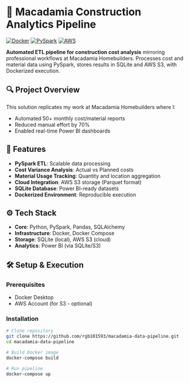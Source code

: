 # 🥭 Macadamia Construction Analytics Pipeline

[![Docker](https://img.shields.io/badge/Docker-2CA5E0?style=flat&logo=docker&logoColor=white)](https://www.docker.com/)
[![PySpark](https://img.shields.io/badge/PySpark-E25A1C?style=flat&logo=apachespark&logoColor=white)](https://spark.apache.org/)
[![AWS](https://img.shields.io/badge/AWS-%23FF9900.svg?style=flat&logo=amazon-aws&logoColor=white)](https://aws.amazon.com/)

**Automated ETL pipeline for construction cost analysis** mirroring professional workflows at Macadamia Homebuilders. Processes cost and material data using PySpark, stores results in SQLite and AWS S3, with Dockerized execution.

## 🔍 Project Overview
This solution replicates my work at Macadamia Homebuilders where I:
- Automated 50+ monthly cost/material reports
- Reduced manual effort by 70%
- Enabled real-time Power BI dashboards

## 🚀 Features
- **PySpark ETL**: Scalable data processing
- **Cost Variance Analysis**: Actual vs Planned costs
- **Material Usage Tracking**: Quantity and location aggregation
- **Cloud Integration**: AWS S3 storage (Parquet format)
- **SQLite Database**: Power BI-ready datasets
- **Dockerized Environment**: Reproducible execution

## ⚙️ Tech Stack
- **Core**: Python, PySpark, Pandas, SQLAlchemy
- **Infrastructure**: Docker, Docker Compose
- **Storage**: SQLite (local), AWS S3 (cloud)
- **Analytics**: Power BI (via SQLite/S3)

## 🛠️ Setup & Execution

### Prerequisites
- Docker Desktop
- AWS Account (for S3 - optional)

### Installation
```bash
# Clone repository
git clone https://github.com/rgb101593/macadamia-data-pipeline.git
cd macadamia-data-pipeline

# Build Docker image
docker-compose build

# Run pipeline
docker-compose up